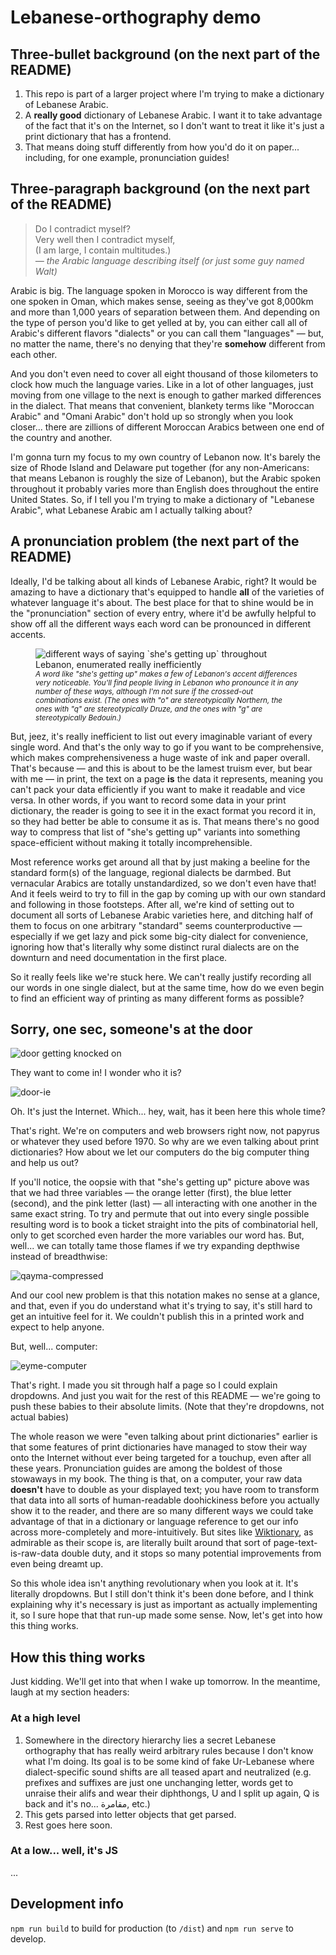 # Lebanese-orthography demo
## Three-bullet background (on the next part of the README)

1. This repo is part of a larger project where I'm trying to make a dictionary of Lebanese Arabic.
2. A **really good** dictionary of Lebanese Arabic. I want it to take advantage of the fact that it's on the Internet, so I don't want to treat it like it's just a print dictionary that has a frontend.
3. That means doing stuff differently from how you'd do it on paper... including, for one example, pronunciation guides!

## Three-paragraph background (on the next part of the README)

> Do I contradict myself?  
> Very well then I contradict myself,  
> (I am large, I contain multitudes.)  
> _— the Arabic language describing itself_
> _(or just some guy named Walt)_

Arabic is big. The language spoken in Morocco is way different from the one spoken in Oman, which makes sense, seeing as they've got 8,000km and more than 1,000 years of separation between them. And depending on the type of person you'd like to get yelled at by, you can either call all of Arabic's different flavors "dialects" or you can call them "languages" — but, no matter the name<!-- I wanted to say "notwithstanding nominal nitpicking..." -->, there's no denying that they're **somehow** different from each other.

And you don't even need to cover all eight thousand of those kilometers to clock how much the language varies. Like in a lot of other languages, just moving from one village to the next is enough to gather marked differences in the dialect. That means that convenient, blankety terms like "Moroccan Arabic" and "Omani Arabic" don't hold up so strongly when you look closer... there are zillions of different Moroccan Arabics between one end of the country and another.

I'm gonna turn my focus to my own country of Lebanon now. It's barely the size of Rhode Island and Delaware put together (for any non-Americans: that means Lebanon is roughly the size of Lebanon), but the Arabic spoken throughout it probably varies more than English does throughout the entire United States. So, if I tell you I'm trying to make a dictionary of "Lebanese Arabic", what Lebanese Arabic am I actually talking about?

## A pronunciation problem (the next part of the README)
Ideally, I'd be talking about all kinds of Lebanese Arabic, right? It would be amazing to have a dictionary that's equipped to handle **all** of the varieties of whatever language it's about. The best place for that to shine would be in the "pronunciation" section of every entry, where it'd be awfully helpful to show off all the different ways each word can be pronounced in different accents.

<figure>
<img src="https://user-images.githubusercontent.com/32081933/135920721-0405ee7b-e5dd-4336-aaeb-c1ffff458f34.png" alt="different ways of saying `she's getting up` throughout Lebanon, enumerated really inefficiently" />
<figcaption><small><i>A word like "she's getting up" makes a few of Lebanon's accent differences very noticeable. You'll find people living in Lebanon who pronounce it in any number of these ways, although I'm not sure if the crossed-out combinations exist. (The ones with "o" are stereotypically Northern, the ones with "q" are stereotypically Druze, and the ones with "g" are stereotypically Bedouin.)</i></small></figcaption>
</figure>

But, jeez, it's really inefficient to list out every imaginable variant of every single word. And that's the only way to go if you want to be comprehensive, which makes comprehensiveness a huge waste of ink and paper overall. That's because — and this is about to be the lamest truism ever, but bear with me — in print, the text on a page **is** the data it represents, meaning you can't pack your data efficiently if you want to make it readable and vice versa. In other words, if you want to record some data in your print dictionary, the reader is going to see it in the exact format you record it in, so they had better be able to consume it as is. That means there's no good way to compress that list of "she's getting up" variants into something space-efficient without making it totally incomprehensible.

Most reference works get around all that by just making a beeline for the standard form&zwj;<!-- zwj apparently works like a zero-width nbsp -->(s) of the language, regional dialects be darmbed. But vernacular Arabics are totally unstandardized, so we don't even have that! And it feels weird to try to fill in the gap by coming up with our own standard and following in those footsteps. After all, we're kind of setting out to document all sorts of Lebanese Arabic varieties here, and ditching half of them to focus on one arbitrary "standard" seems counterproductive — especially if we get lazy and pick some big-city dialect for convenience, ignoring how that's literally why some distinct rural dialects are on the downturn and need documentation in the first place.

So it really feels like we're stuck here. We can't really justify recording all our words in one single dialect, but at the same time, how do we even begin to find an efficient way of printing as many different forms as possible?

## Sorry, one sec, someone's at the door
![door getting knocked on](https://user-images.githubusercontent.com/32081933/135816561-5403e593-d2fe-42a4-8ac4-392be92aceb4.png)

They want to come in! I wonder who it is?

![door-ie](https://user-images.githubusercontent.com/32081933/135820008-48345669-b108-4eb9-8088-49b14d572ac3.png)

Oh. It's just the Internet. Which... hey, wait, has it been here this whole time?

That's right. We're on computers and web browsers right now, not papyrus or whatever they used before 1970. So why are we even talking about print dictionaries? How about we let our computers do the big computer thing and help us out?

If you'll notice, the oopsie with that "she's getting up" picture above was that we had three variables — the orange letter (first), the blue letter (second), and the pink letter (last) — all interacting with one another in the same exact string. To try and permute that out into every single possible resulting word is to book a ticket straight into the pits of combinatorial hell, only to get scorched even harder the more variables our word has. But, well... we can totally tame those flames if we try expanding depthwise instead of breadthwise:

![qayma-compressed](https://user-images.githubusercontent.com/32081933/135978861-8167930c-c718-4d84-8e20-3efbb163555a.png)

And our cool new problem is that this notation makes no sense at a glance, and that, even if you do understand what it's trying to say, it's still hard to get an intuitive feel for it. We couldn't publish this in a printed work and expect to help anyone.

But, well... computer:

![eyme-computer](https://user-images.githubusercontent.com/32081933/135980997-eaf2f8e3-46a6-4401-9cc1-43b8b05a08db.png)

That's right. I made you sit through half a page so I could explain dropdowns. And just you wait for the rest of this README — we're going to push these babies to their absolute limits. (Note that they're dropdowns, not actual babies)

The whole reason we were "even talking about print dictionaries" earlier is that some features of print dictionaries have managed to stow their way onto the Internet without ever being targeted for a touchup, even after all these years. Pronunciation guides are among the boldest of those stowaways in my book. The thing is that, on a computer, your raw data **doesn't** have to double as your displayed text; you have room to transform that data into all sorts of human-readable doohickiness before you actually show it to the reader, and there are so many different ways we could take advantage of that in a dictionary or language reference to get our info across more-completely and more-intuitively. But sites like [Wiktionary](https://en.wiktionary.org/wiki/Main_Page), as admirable as their scope is, are literally built around that sort of page-text-is-raw-data double duty, and it stops so many potential improvements from even being dreamt up.

So this whole idea isn't anything revolutionary when you look at it. It's literally dropdowns. But I still don't think it's been done before, and I think explaining why it's necessary is just as important as actually implementing it, so I sure hope that that run-up made some sense. Now, let's get into how this thing works.

## How this thing works

Just kidding. We'll get into that when I wake up tomorrow. In the meantime, laugh at my section headers:

### At a high level

1. Somewhere in the directory hierarchy lies a secret Lebanese orthography that has really weird arbitrary rules because I don't know what I'm doing. Its goal is to be some kind of fake Ur-Lebanese where dialect-specific sound shifts are all teased apart and neutralized (e.g. prefixes and suffixes are just one unchanging letter, words get to unraise their alifs and wear their diphthongs, U and I split up again, Q is back and it's no... مقامرة, etc.)
2. This gets parsed into letter objects that get parsed.
3. Rest goes here soon.

### At a low... well, it's JS

...


## Development info
`npm run build` to build for production (to `/dist`) and `npm run serve` to develop.
